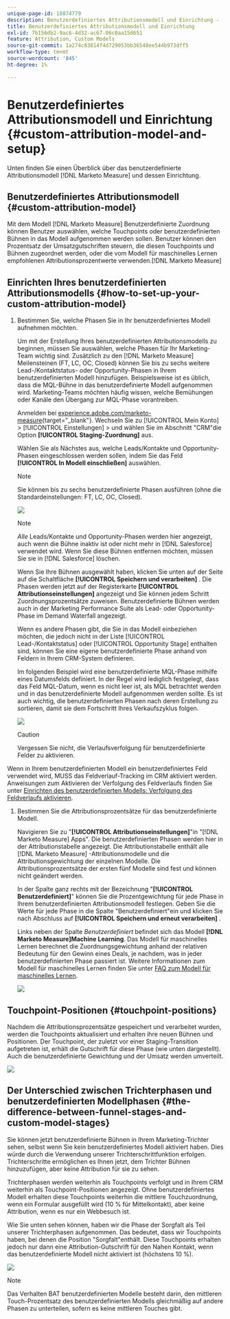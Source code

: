```yaml
---
unique-page-id: 18874779
description: Benutzerdefiniertes Attributionsmodell und Einrichtung - [!DNL Marketo Measure]
title: Benutzerdefiniertes Attributionsmodell und Einrichtung
exl-id: 7b156db2-9ac6-4d32-ac67-06c0aa15d651
feature: Attribution, Custom Models
source-git-commit: 1a274c83814f4d729053bb36548ee544b973dff5
workflow-type: tm+mt
source-wordcount: '845'
ht-degree: 1%

---
```


# Benutzerdefiniertes Attributionsmodell und Einrichtung {#custom-attribution-model-and-setup}

Unten finden Sie einen Überblick über das benutzerdefinierte Attributionsmodell [!DNL Marketo Measure] und dessen Einrichtung.

## Benutzerdefiniertes Attributionsmodell {#custom-attribution-model}

Mit dem Modell [!DNL Marketo Measure] Benutzerdefinierte Zuordnung können Benutzer auswählen, welche Touchpoints oder benutzerdefinierten Bühnen in das Modell aufgenommen werden sollen. Benutzer können den Prozentsatz der Umsatzgutschriften steuern, die diesen Touchpoints und Bühnen zugeordnet werden, oder die vom Modell für maschinelles Lernen empfohlenen Attributionsprozentwerte verwenden.[!DNL Marketo Measure]

## Einrichten Ihres benutzerdefinierten Attributionsmodells {#how-to-set-up-your-custom-attribution-model}

1. Bestimmen Sie, welche Phasen Sie in Ihr benutzerdefiniertes Modell aufnehmen möchten.

   Um mit der Erstellung Ihres benutzerdefinierten Attributionsmodells zu beginnen, müssen Sie auswählen, welche Phasen für Ihr Marketing-Team wichtig sind. Zusätzlich zu den [!DNL Marketo Measure] Meilensteinen (FT, LC, OC, Closed) können Sie bis zu sechs weitere Lead-/Kontaktstatus- oder Opportunity-Phasen in Ihrem benutzerdefinierten Modell hinzufügen. Beispielsweise ist es üblich, dass die MQL-Bühne in das benutzerdefinierte Modell aufgenommen wird. Marketing-Teams möchten häufig wissen, welche Bemühungen oder Kanäle den Übergang zur MQL-Phase vorantreiben.

   Anmelden bei [experience.adobe.com/marketo-measure](https://experience.adobe.com/marketo-measure){target="_blank"}. Wechseln Sie zu [!UICONTROL Mein Konto] > [!UICONTROL Einstellungen] > und wählen Sie im Abschnitt &quot;CRM&quot;die Option **[!UICONTROL Staging-Zuordnung]** aus.

   Wählen Sie als Nächstes aus, welche Leads/Kontakte und Opportunity-Phasen eingeschlossen werden sollen, indem Sie das Feld **[!UICONTROL In Modell einschließen]** auswählen.

   >[!NOTE]
   >
   >Sie können bis zu sechs benutzerdefinierte Phasen ausführen (ohne die Standardeinstellungen: FT, LC, OC, Closed).

   ![](assets/1-1.png)

   >[!NOTE]
   >
   >_Alle_ Leads/Kontakte und Opportunity-Phasen werden hier angezeigt, auch wenn die Bühne inaktiv ist oder nicht mehr in [!DNL Salesforce] verwendet wird. Wenn Sie diese Bühnen entfernen möchten, müssen Sie sie in [!DNL Salesforce] löschen.

   Wenn Sie Ihre Bühnen ausgewählt haben, klicken Sie unten auf der Seite auf die Schaltfläche **[!UICONTROL Speichern und verarbeiten]** . Die Phasen werden jetzt auf der Registerkarte **[!UICONTROL Attributionseinstellungen]** angezeigt und Sie können jedem Schritt Zuordnungsprozentsätze zuweisen. Benutzerdefinierte Bühnen werden auch in der Marketing Performance Suite als Lead- oder Opportunity-Phase im Demand Waterfall angezeigt.

   Wenn es andere Phasen gibt, die Sie in das Modell einbeziehen möchten, die jedoch nicht in der Liste [!UICONTROL Lead-/Kontaktstatus] oder [!UICONTROL Opportunity Stage] enthalten sind, können Sie eine eigene benutzerdefinierte Phase anhand von Feldern in Ihrem CRM-System definieren.

   Im folgenden Beispiel wird eine benutzerdefinierte MQL-Phase mithilfe eines Datumsfelds definiert. In der Regel wird lediglich festgelegt, dass das Feld MQL-Datum, wenn es nicht leer ist, als MQL betrachtet werden und in das benutzerdefinierte Modell aufgenommen werden sollte. Es ist auch wichtig, die benutzerdefinierten Phasen nach deren Erstellung zu sortieren, damit sie dem Fortschritt Ihres Verkaufszyklus folgen.

   ![](assets/2-1.png)

   >[!CAUTION]
   >
   >Vergessen Sie nicht, die Verlaufsverfolgung für benutzerdefinierte Felder zu aktivieren.

Wenn in Ihrem benutzerdefinierten Modell ein benutzerdefiniertes Feld verwendet wird, MUSS das Feldverlauf-Tracking im CRM aktiviert werden. Anweisungen zum Aktivieren der Verfolgung des Feldverlaufs finden Sie unter [Einrichten des benutzerdefinierten Modells: Verfolgung des Feldverlaufs aktivieren](/help/advanced-marketo-measure-features/custom-attribution-models/custom-model-setup-enable-field-history-tracking.md).

1. Bestimmen Sie die Attributionsprozentsätze für das benutzerdefinierte Modell.

   Navigieren Sie zu &quot;**[!UICONTROL Attributionseinstellungen]**&quot;in &quot;[!DNL Marketo Measure] Apps&quot;. Die benutzerdefinierten Phasen werden hier in der Attributionstabelle angezeigt. Die Attributionstabelle enthält alle [!DNL Marketo Measure] -Attributionsmodelle und die Attributionsgewichtung der einzelnen Modelle. Die Attributionsprozentsätze der ersten fünf Modelle sind fest und können nicht geändert werden.

   In der Spalte ganz rechts mit der Bezeichnung &quot;**[!UICONTROL Benutzerdefiniert]**&quot; können Sie die Prozentgewichtung für jede Phase in Ihrem benutzerdefinierten Attributionsmodell festlegen. Geben Sie die Werte für jede Phase in die Spalte &quot;Benutzerdefiniert&quot;ein und klicken Sie nach Abschluss auf **[!UICONTROL Speichern und erneut verarbeiten]** .

   Links neben der Spalte _Benutzerdefiniert_ befindet sich das Modell **[!DNL Marketo Measure]Machine Learning**. Das Modell für maschinelles Lernen berechnet die Zuordnungsgewichtung anhand der relativen Bedeutung für den Gewinn eines Deals, je nachdem, was in jeder benutzerdefinierten Phase passiert ist. Weitere Informationen zum Modell für maschinelles Lernen finden Sie unter [FAQ zum Modell für maschinelles Lernen](/help/advanced-marketo-measure-features/custom-attribution-models/machine-learning-model-faq.md).

   ![](assets/3.png)

## Touchpoint-Positionen {#touchpoint-positions}

Nachdem die Attributionsprozentsätze gespeichert und verarbeitet wurden, werden die Touchpoints aktualisiert und erhalten ihre neuen Bühnen und Positionen. Der Touchpoint, der zuletzt vor einer Staging-Transition aufgetreten ist, erhält die Gutschrift für diese Phase (wie unten dargestellt). Auch die benutzerdefinierte Gewichtung und der Umsatz werden umverteilt.

![](assets/4.png)

## Der Unterschied zwischen Trichterphasen und benutzerdefinierten Modellphasen {#the-difference-between-funnel-stages-and-custom-model-stages}

Sie können jetzt benutzerdefinierte Bühnen in Ihrem Marketing-Trichter sehen, selbst wenn Sie kein benutzerdefiniertes Modell aktiviert haben. Dies würde durch die Verwendung unserer Trichterschrittfunktion erfolgen. Trichterschritte ermöglichen es Ihnen jetzt, dem Trichter Bühnen hinzuzufügen, aber keine Attribution für sie zu sehen.

Trichterphasen werden weiterhin als Touchpoints verfolgt und in Ihrem CRM weiterhin als Touchpoint-Positionen angezeigt. Ohne benutzerdefiniertes Modell erhalten diese Touchpoints weiterhin die mittlere Touchzuordnung, wenn ein Formular ausgefüllt wird (10 % für Mittelkontakt), aber keine Attribution, wenn es nur ein Webbesuch ist.

Wie Sie unten sehen können, haben wir die Phase der Sorgfalt als Teil unserer Trichterphasen aufgenommen. Das bedeutet, dass wir Touchpoints haben, bei denen die Position &quot;Sorgfalt&quot;enthält. Diese Touchpoints erhalten jedoch nur dann eine Attribution-Gutschrift für den Nahen Kontakt, wenn das benutzerdefinierte Modell nicht aktiviert ist (höchstens 10 %).

![](assets/5.png)

>[!NOTE]
>
>Das Verhalten BAT benutzerdefinierten Modelle besteht darin, den mittleren Touch-Prozentsatz des benutzerdefinierten Modells gleichmäßig auf andere Phasen zu unterteilen, sofern es keine mittleren Touches gibt.
